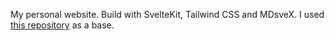 My personal website. Build with SvelteKit, Tailwind CSS and MDsveX. I used [this repository](https://github.com/jokull/blog) as a base.
